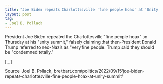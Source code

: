 ```yaml
---
title: "Joe Biden repeats Charlottesville 'fine people hoax' at 'Unity Summit'"
layout: post
tag:
- Joel B. Pollack
---
```


President Joe Biden repeated the Charlottesville "fine people hoax" on Thursday at his "unity summit," falsely claiming that then-President Donald Trump referred to neo-Nazis as "very fine people. Trump said they should be "condemned totally."

[…]

Source: Joel B. Pollack, breitbart.com/politics/2022/09/15/joe-biden-repeats-charlottesville-fine-people-hoax-at-unity-summit/
